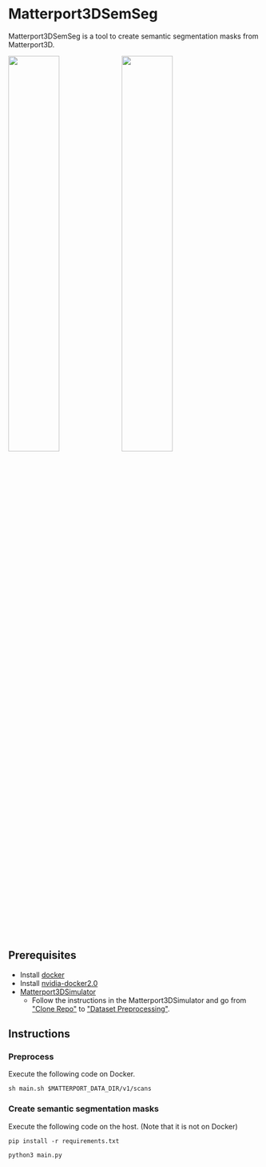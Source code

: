 # Matterport3DSemSeg

Matterport3DSemSeg is a tool to create semantic segmentation masks from Matterport3D.

<img src="https://user-images.githubusercontent.com/51681991/203298744-0ef069d4-aca8-47e1-8593-2cb09833ac61.jpg" style="width: 45%"><img src="https://user-images.githubusercontent.com/51681991/203298762-f530b9ea-9e04-4138-abe8-499ac8f02d50.png" style="width: 45%">


## Prerequisites

- Install [docker](https://docs.docker.com/engine/installation/)
- Install [nvidia-docker2.0](https://github.com/nvidia/nvidia-docker/wiki/Installation-(version-2.0))
- [Matterport3DSimulator](https://github.com/peteanderson80/Matterport3DSimulator)
  - Follow the instructions in the Matterport3DSimulator and go from ["Clone Repo"](https://github.com/peteanderson80/Matterport3DSimulator#clone-repo) to ["Dataset Preprocessing"](https://github.com/peteanderson80/Matterport3DSimulator#dataset-preprocessing).


## Instructions

### Preprocess

Execute the following code on Docker.

```
sh main.sh $MATTERPORT_DATA_DIR/v1/scans
```

### Create semantic segmentation masks


Execute the following code on the host. (Note that it is not on Docker)


```
pip install -r requirements.txt
```

```
python3 main.py
```


